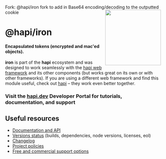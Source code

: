 Fork: @hapi/iron fork to add in Base64 encoding/decoding to the outputted cookie
<a href="https://hapi.dev"><img src="https://raw.githubusercontent.com/hapijs/assets/master/images/family.png" width="180px" align="right" /></a>

# @hapi/iron

#### Encapsulated tokens (encrypted and mac'ed objects).

**iron** is part of the **hapi** ecosystem and was designed to work seamlessly with the [hapi web framework](https://hapi.dev) and its other components (but works great on its own or with other frameworks). If you are using a different web framework and find this module useful, check out [hapi](https://hapi.dev) – they work even better together.

### Visit the [hapi.dev](https://hapi.dev) Developer Portal for tutorials, documentation, and support

## Useful resources

- [Documentation and API](https://hapi.dev/family/iron/)
- [Versions status](https://hapi.dev/resources/status/#iron) (builds, dependencies, node versions, licenses, eol)
- [Changelog](https://hapi.dev/family/iron/changelog/)
- [Project policies](https://hapi.dev/policies/)
- [Free and commercial support options](https://hapi.dev/support/)
